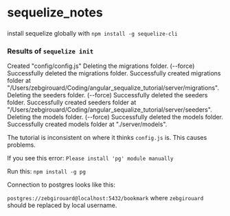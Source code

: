 # sequelize_notes

###

install sequelize globally with `npm install -g sequelize-cli`

### Results of `sequelize init`

Created "config/config.js"
Deleting the migrations folder. (--force)
Successfully deleted the migrations folder.
Successfully created migrations folder at "/Users/zebgirouard/Coding/angular_sequalize_tutorial/server/migrations".
Deleting the seeders folder. (--force)
Successfully deleted the seeders folder.
Successfully created seeders folder at "/Users/zebgirouard/Coding/angular_sequalize_tutorial/server/seeders".
Deleting the models folder. (--force)
Successfully deleted the models folder.
Successfully created models folder at "./server/models".

The tutorial is inconsistent on where it thinks `config.js` is.  This causes problems.

If you see this error: `Please install 'pg' module manually`

Run this: `npm install -g pg`

Connection to postgres looks like this:

`postgres://zebgirouard@localhost:5432/bookmark` where `zebgirouard` should be replaced by local username.
